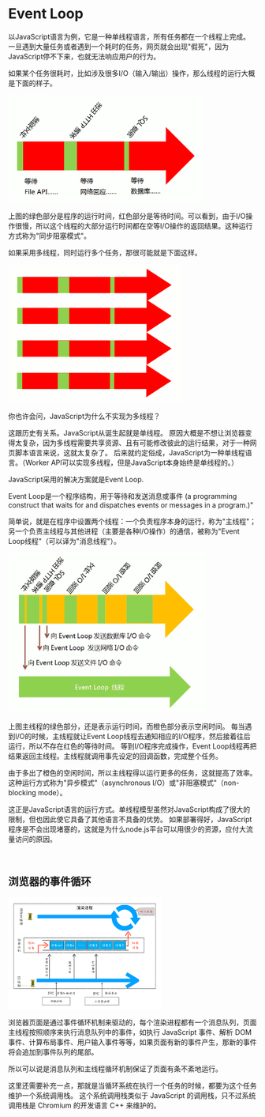 # Event Loop
以JavaScript语言为例，它是一种单线程语言，所有任务都在一个线程上完成。
一旦遇到大量任务或者遇到一个耗时的任务，网页就会出现"假死"，因为JavaScript停不下来，也就无法响应用户的行为。

如果某个任务很耗时，比如涉及很多I/O（输入/输出）操作，那么线程的运行大概是下面的样子。

<img src="./pics/sync-block.png" />

上图的绿色部分是程序的运行时间，红色部分是等待时间。可以看到，由于I/O操作很慢，所以这个线程的大部分运行时间都在空等I/O操作的返回结果。这种运行方式称为"同步阻塞模式"。

如果采用多线程，同时运行多个任务，那很可能就是下面这样。

<img src="./pics/multi-thread.png" />

你也许会问，JavaScript为什么不实现为多线程？

这跟历史有关系。JavaScript从诞生起就是单线程。
原因大概是不想让浏览器变得太复杂，因为多线程需要共享资源、且有可能修改彼此的运行结果，对于一种网页脚本语言来说，这就太复杂了。
后来就约定俗成，JavaScript为一种单线程语言。（Worker API可以实现多线程，但是JavaScript本身始终是单线程的。）

JavaScript采用的解决方案就是Event Loop.

Event Loop是一个程序结构，用于等待和发送消息或事件 (a programming construct that waits for and dispatches events or messages in a program.)"

简单说，就是在程序中设置两个线程：一个负责程序本身的运行，称为"主线程"；
另一个负责主线程与其他进程（主要是各种I/O操作）的通信，被称为"Event Loop线程"（可以译为"消息线程"）。

<img src="./pics/event-loop.png" />

上图主线程的绿色部分，还是表示运行时间，而橙色部分表示空闲时间。
每当遇到I/O的时候，主线程就让Event Loop线程去通知相应的I/O程序，然后接着往后运行，所以不存在红色的等待时间。
等到I/O程序完成操作，Event Loop线程再把结果返回主线程。主线程就调用事先设定的回调函数，完成整个任务。

由于多出了橙色的空闲时间，所以主线程得以运行更多的任务，这就提高了效率。
这种运行方式称为"异步模式"（asynchronous I/O）或"非阻塞模式"（non-blocking mode）。

这正是JavaScript语言的运行方式。单线程模型虽然对JavaScript构成了很大的限制，但也因此使它具备了其他语言不具备的优势。
如果部署得好，JavaScript程序是不会出现堵塞的，这就是为什么node.js平台可以用很少的资源，应付大流量访问的原因。

<br>

## 浏览器的事件循环

<img src="./pics/browser-event-loop.png" />

浏览器页面是通过事件循环机制来驱动的，每个渲染进程都有一个消息队列，页面主线程按照顺序来执行消息队列中的事件，如执行 JavaScript 事件、解析 DOM 事件、计算布局事件、用户输入事件等等，如果页面有新的事件产生，那新的事件将会追加到事件队列的尾部。 

所以可以说是消息队列和主线程循环机制保证了页面有条不紊地运行。

这里还需要补充一点，那就是当循环系统在执行一个任务的时候，都要为这个任务维护一个系统调用栈。
这个系统调用栈类似于 JavaScript 的调用栈，只不过系统调用栈是 Chromium 的开发语言 C++ 来维护的。